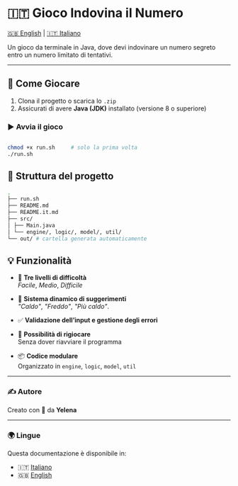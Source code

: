 # 🇮🇹 Gioco Indovina il Numero

[🇬🇧 English](README.md) | [🇮🇹 Italiano](README.it.md)

Un gioco da terminale in Java, dove devi indovinare un numero segreto entro un numero limitato di tentativi.

---

## 🚀 Come Giocare

1. Clona il progetto o scarica lo `.zip`
2. Assicurati di avere **Java (JDK)** installato (versione 8 o superiore)

### ▶️ Avvia il gioco

```bash

chmod +x run.sh     # solo la prima volta
./run.sh

```

## 📁 Struttura del progetto

```bash
.
├── run.sh
├── README.md
├── README.it.md
├── src/
│ ├── Main.java
│ └── engine/, logic/, model/, util/
└── out/ # cartella generata automaticamente

```

## 💡 Funzionalità

- 🔢 **Tre livelli di difficoltà**  
  _Facile_, _Medio_, _Difficile_

- 🧠 **Sistema dinamico di suggerimenti**  
  _"Caldo"_, _"Freddo"_, _"Più caldo"_.

- ✅ **Validazione dell’input e gestione degli errori**

- 🔁 **Possibilità di rigiocare**  
  Senza dover riavviare il programma

- 📦 **Codice modulare**  
  Organizzato in `engine`, `logic`, `model`, `util`

---

### ✍️ Autore

Creato con 💛 da **Yelena**

---

### 🌍 Lingue

Questa documentazione è disponibile in:

- 🇮🇹 [Italiano](README.it.md)
- 🇬🇧 [English](README.md)
